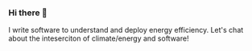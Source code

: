 ### Hi there 👋

I write software to understand and deploy energy efficiency.  Let's chat about the inteserciton of climate/energy and software!
